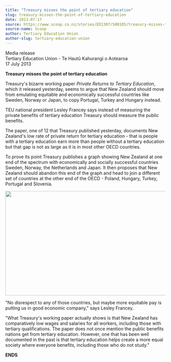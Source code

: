 ```yaml
---
title: "Treasury misses the point of tertiary education"
slug: treasury-misses-the-point-of-tertiary-education
date: 2013-07-17
source: https://www.scoop.co.nz/stories/ED1307/S00105/treasury-misses-the-point-of-tertiary-education.htm
source-name: Scoop
author: Tertiary Education Union
author-slug: tertiary-education-union
---
```


<p>Media release<br>Tertiary Education Union - Te Hautū
Kahurangi o Aotearoa<br>17 July 2013</p>

<p><strong>Treasury
misses the point of tertiary education</strong></p>

<p>Treasury's
bizarre working paper <i>Private Returns to Tertiary
Education</i>, which it released yesterday, seems to
argue that New Zealand should move from emulating equitable
and economically successful countries like Sweden, Norway or
Japan, to copy Portugal, Turkey and Hungary instead.</p>

<p>TEU
national president Lesley Francey says instead of measuring
the private benefits of tertiary education Treasury should
measure the public benefits.</p>

<p>The paper, one of 12 that
Treasury published yesterday, documents New Zealand's low
rate of private return for tertiary education - that is
people with a tertiary education earn more than people
without a tertiary education but that gap is not as large as
it is in most other OECD countries.</p>

<p>To prove its point
Treasury publishes a graph showing New Zealand at one end of
the spectrum with economically and socially successful
countries Sweden, Norway, the Netherlands and Japan. It then
proposes that New Zealand should abandon this end of the
graph and head to join a different set of countries at the
other end of the OECD - Poland, Hungary, Turkey, Portugal
and Slovenia.</p>

<center><img src="http://img.scoop.co.nz/stories/images/1307/ffd6f59a11f46c0ae2b9.jpeg" width="600" height="327" border="0" alt=""></center>

<p>"No
disrespect to any of those countries, but maybe more
equitable pay is putting us in good economic company," says
Lesley Francey.</p>

<p>"What Treasury's working paper actually
shows is that New Zealand has comparatively low wages and
salaries for all workers, including those with tertiary
qualifications. The paper does not once mention the public
benefits nations get from tertiary education. However, one
that has been well documented in the past is that tertiary
education helps create a more equal society where everyone
benefits, including those who do not
study."</p>

<p><strong>ENDS</strong></p>

